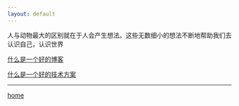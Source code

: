```yaml
---
layout: default
---
```

人与动物最大的区别就在于人会产生想法。这些无数细小的想法不断地帮助我们去认识自己，认识世界

[什么是一个好的博客](记录/什么是一个好的博客.md)

[什么是一个好的技术方案](记录/什么是一个好的技术方案.md)









---

[home](../../index.md)